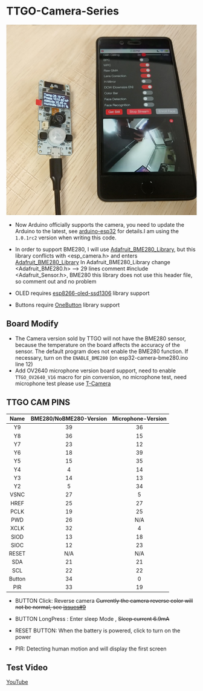 TTGO-Camera-Series
=====================

![pic](image/1.jpg)

- Now Arduino officially supports the camera, you need to update the Arduino to the latest, see [arduino-esp32](https://github.com/espressif/arduino-esp32/releases) for details.I am using the `1.0.1rc2` version when writing this code.
  
- In order to support BME280, I will use [Adafruit_BME280_Library](https://github.com/adafruit/Adafruit_BME280_Library), but this library conflicts with <esp_camera.h> and enters [Adafruit_BME280_Library](https://github.com/adafruit/Adafruit_BME280_Library) In Adafruit_BME280_Library change <Adafruit_BME280.h> --> 29 lines comment #include <Adafruit_Sensor.h>, BME280 this library does not use this header file, so comment out and no problem

- OLED requires [esp8266-oled-ssd1306](https://github.com/ThingPulse/esp8266-oled-ssd1306) library support
  
- Buttons require [OneButton](https://github.com/mathertel/OneButton) library support

## Board Modify
- The Camera version sold by TTGO will not have the BME280 sensor, because the temperature on the board affects the accuracy of the sensor. The default program does not enable the BME280 function. If necessary, turn on the `ENABLE_BME280` (on esp32-camera-bme280.ino line 12)
- Add OV2640 microphone version board support, need to enable `TTGO_OV2640_V16` macro for pin conversion, no microphone test, need microphone test please use [T-Camera](https://github.com/Xinyuan-LilyGO/T-Camera)




## TTGO CAM PINS
|  Name  | BME280/NoBME280-Version | Microphone-Version |
| :----: | :---------------------: | :----------------: |
|   Y9   |           39            |         36         |
|   Y8   |           36            |         15         |
|   Y7   |           23            |         12         |
|   Y6   |           18            |         39         |
|   Y5   |           15            |         35         |
|   Y4   |            4            |         14         |
|   Y3   |           14            |         13         |
|   Y2   |            5            |         34         |
|  VSNC  |           27            |         5          |
|  HREF  |           25            |         27         |
|  PCLK  |           19            |         25         |
|  PWD   |           26            |        N/A         |
|  XCLK  |           32            |         4          |
|  SIOD  |           13            |         18         |
|  SIOC  |           12            |         23         |
| RESET  |           N/A           |        N/A         |
|  SDA   |           21            |         21         |
|  SCL   |           22            |         22         |
| Button |           34            |         0          |
|  PIR   |           33            |         19         |

* BUTTON Click: Reverse camera ~~Currently the camera reverse color will not be normal, see [issues#9](https://github.com/espressif/esp32-camera/issues/9)~~

* BUTTON LongPress : Enter sleep Mode , ~~Sleep current 6.9mA~~
  
* RESET BUTTON: When the battery is powered, click to turn on the power

* PIR: Detecting human motion and will display the first screen


## Test Video
[YouTube](https://www.youtube.com/watch?v=CibcsmurTbo)